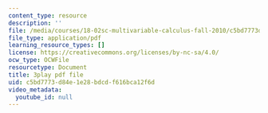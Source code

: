 ```yaml
---
content_type: resource
description: ''
file: /media/courses/18-02sc-multivariable-calculus-fall-2010/c5bd7773d84e1e28bdcdf616bca12f6d_ocdM30Wm_8g.pdf
file_type: application/pdf
learning_resource_types: []
license: https://creativecommons.org/licenses/by-nc-sa/4.0/
ocw_type: OCWFile
resourcetype: Document
title: 3play pdf file
uid: c5bd7773-d84e-1e28-bdcd-f616bca12f6d
video_metadata:
  youtube_id: null
---
```

